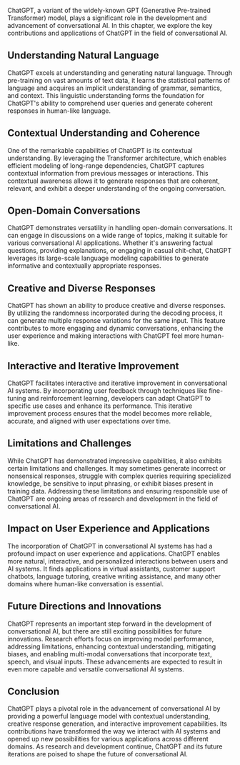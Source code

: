 

ChatGPT, a variant of the widely-known GPT (Generative Pre-trained Transformer) model, plays a significant role in the development and advancement of conversational AI. In this chapter, we explore the key contributions and applications of ChatGPT in the field of conversational AI.

Understanding Natural Language
------------------------------

ChatGPT excels at understanding and generating natural language. Through pre-training on vast amounts of text data, it learns the statistical patterns of language and acquires an implicit understanding of grammar, semantics, and context. This linguistic understanding forms the foundation for ChatGPT's ability to comprehend user queries and generate coherent responses in human-like language.

Contextual Understanding and Coherence
--------------------------------------

One of the remarkable capabilities of ChatGPT is its contextual understanding. By leveraging the Transformer architecture, which enables efficient modeling of long-range dependencies, ChatGPT captures contextual information from previous messages or interactions. This contextual awareness allows it to generate responses that are coherent, relevant, and exhibit a deeper understanding of the ongoing conversation.

Open-Domain Conversations
-------------------------

ChatGPT demonstrates versatility in handling open-domain conversations. It can engage in discussions on a wide range of topics, making it suitable for various conversational AI applications. Whether it's answering factual questions, providing explanations, or engaging in casual chit-chat, ChatGPT leverages its large-scale language modeling capabilities to generate informative and contextually appropriate responses.

Creative and Diverse Responses
------------------------------

ChatGPT has shown an ability to produce creative and diverse responses. By utilizing the randomness incorporated during the decoding process, it can generate multiple response variations for the same input. This feature contributes to more engaging and dynamic conversations, enhancing the user experience and making interactions with ChatGPT feel more human-like.

Interactive and Iterative Improvement
-------------------------------------

ChatGPT facilitates interactive and iterative improvement in conversational AI systems. By incorporating user feedback through techniques like fine-tuning and reinforcement learning, developers can adapt ChatGPT to specific use cases and enhance its performance. This iterative improvement process ensures that the model becomes more reliable, accurate, and aligned with user expectations over time.

Limitations and Challenges
--------------------------

While ChatGPT has demonstrated impressive capabilities, it also exhibits certain limitations and challenges. It may sometimes generate incorrect or nonsensical responses, struggle with complex queries requiring specialized knowledge, be sensitive to input phrasing, or exhibit biases present in training data. Addressing these limitations and ensuring responsible use of ChatGPT are ongoing areas of research and development in the field of conversational AI.

Impact on User Experience and Applications
------------------------------------------

The incorporation of ChatGPT in conversational AI systems has had a profound impact on user experience and applications. ChatGPT enables more natural, interactive, and personalized interactions between users and AI systems. It finds applications in virtual assistants, customer support chatbots, language tutoring, creative writing assistance, and many other domains where human-like conversation is essential.

Future Directions and Innovations
---------------------------------

ChatGPT represents an important step forward in the development of conversational AI, but there are still exciting possibilities for future innovations. Research efforts focus on improving model performance, addressing limitations, enhancing contextual understanding, mitigating biases, and enabling multi-modal conversations that incorporate text, speech, and visual inputs. These advancements are expected to result in even more capable and versatile conversational AI systems.

Conclusion
----------

ChatGPT plays a pivotal role in the advancement of conversational AI by providing a powerful language model with contextual understanding, creative response generation, and interactive improvement capabilities. Its contributions have transformed the way we interact with AI systems and opened up new possibilities for various applications across different domains. As research and development continue, ChatGPT and its future iterations are poised to shape the future of conversational AI.
